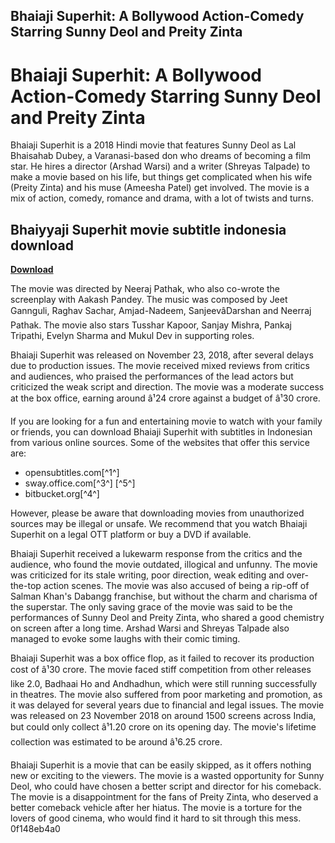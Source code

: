## Bhaiaji Superhit: A Bollywood Action-Comedy Starring Sunny Deol and Preity Zinta

  
# Bhaiaji Superhit: A Bollywood Action-Comedy Starring Sunny Deol and Preity Zinta
 
Bhaiaji Superhit is a 2018 Hindi movie that features Sunny Deol as Lal Bhaisahab Dubey, a Varanasi-based don who dreams of becoming a film star. He hires a director (Arshad Warsi) and a writer (Shreyas Talpade) to make a movie based on his life, but things get complicated when his wife (Preity Zinta) and his muse (Ameesha Patel) get involved. The movie is a mix of action, comedy, romance and drama, with a lot of twists and turns.
 
## Bhaiyyaji Superhit movie subtitle indonesia download


[**Download**](https://www.google.com/url?q=https%3A%2F%2Furloso.com%2F2tKE3m&sa=D&sntz=1&usg=AOvVaw2m4sOxMRvUG5qaAhHTQunD)

 
The movie was directed by Neeraj Pathak, who also co-wrote the screenplay with Aakash Pandey. The music was composed by Jeet Gannguli, Raghav Sachar, Amjad-Nadeem, SanjeevâDarshan and Neerraj Pathak. The movie also stars Tusshar Kapoor, Sanjay Mishra, Pankaj Tripathi, Evelyn Sharma and Mukul Dev in supporting roles.
 
Bhaiaji Superhit was released on November 23, 2018, after several delays due to production issues. The movie received mixed reviews from critics and audiences, who praised the performances of the lead actors but criticized the weak script and direction. The movie was a moderate success at the box office, earning around â¹24 crore against a budget of â¹30 crore.
 
If you are looking for a fun and entertaining movie to watch with your family or friends, you can download Bhaiaji Superhit with subtitles in Indonesian from various online sources. Some of the websites that offer this service are:
 
- opensubtitles.com[^1^]
- sway.office.com[^3^] [^5^]
- bitbucket.org[^4^]

However, please be aware that downloading movies from unauthorized sources may be illegal or unsafe. We recommend that you watch Bhaiaji Superhit on a legal OTT platform or buy a DVD if available.

Bhaiaji Superhit received a lukewarm response from the critics and the audience, who found the movie outdated, illogical and unfunny. The movie was criticized for its stale writing, poor direction, weak editing and over-the-top action scenes. The movie was also accused of being a rip-off of Salman Khan's Dabangg franchise, but without the charm and charisma of the superstar. The only saving grace of the movie was said to be the performances of Sunny Deol and Preity Zinta, who shared a good chemistry on screen after a long time. Arshad Warsi and Shreyas Talpade also managed to evoke some laughs with their comic timing.
 
Bhaiaji Superhit was a box office flop, as it failed to recover its production cost of â¹30 crore. The movie faced stiff competition from other releases like 2.0, Badhaai Ho and Andhadhun, which were still running successfully in theatres. The movie also suffered from poor marketing and promotion, as it was delayed for several years due to financial and legal issues. The movie was released on 23 November 2018 on around 1500 screens across India, but could only collect â¹1.20 crore on its opening day. The movie's lifetime collection was estimated to be around â¹6.25 crore.
 
Bhaiaji Superhit is a movie that can be easily skipped, as it offers nothing new or exciting to the viewers. The movie is a wasted opportunity for Sunny Deol, who could have chosen a better script and director for his comeback. The movie is a disappointment for the fans of Preity Zinta, who deserved a better comeback vehicle after her hiatus. The movie is a torture for the lovers of good cinema, who would find it hard to sit through this mess.
 0f148eb4a0
